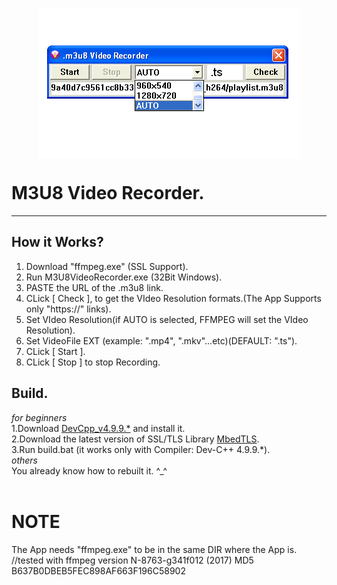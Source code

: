 <p align="center">
<img align="center" width="420" height="240" src="https://raw.githubusercontent.com/AM71113363/M3U8VideoRecorder/main/info.png">
</p>

# M3U8 Video Recorder.
-----

## How it Works?<br>
1. Download "ffmpeg.exe" (SSL Support).<br>
2. Run M3U8VideoRecorder.exe (32Bit Windows).<br>
3. PASTE the URL of the .m3u8 link.<br>
4. CLick [ Check ], to get the VIdeo Resolution formats.(The App Supports only "https://" links).<br>
5. Set VIdeo Resolution(if AUTO is selected, FFMPEG will set the VIdeo Resolution).<br>
6. Set VideoFile EXT (example: ".mp4", ".mkv"...etc)(DEFAULT: ".ts").<br>
7. CLick [ Start ].<br>
8. CLick [ Stop ] to stop Recording.<br>

## Build.
_for beginners_ <br>
1.Download [DevCpp_v4.9.9.*](http://www.bloodshed.net/) and install it.<br>
2.Download the latest version of SSL/TLS Library [MbedTLS](https://tls.mbed.org/).<br>
3.Run build.bat (it works only with Compiler:  Dev-C++ 4.9.9.*).<br>
_others_ <br>
You already know how to rebuilt it. ^_^<br>
<br>

# NOTE
The App needs "ffmpeg.exe" to be in the same DIR where the App is.<br>
//tested with ffmpeg version N-8763-g341f012 (2017) MD5  B637B0DBEB5FEC898AF663F196C58902


